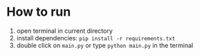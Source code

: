 # How to run
1. open terminal in current directory
2. install dependencies: `pip install -r requirements.txt`
3. double click on `main.py` or type `python main.py` in the terminal